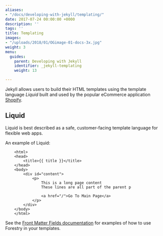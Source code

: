 ```yaml
---
aliases:
- "/docs/developing-with-jekyll/templating/"
date: 2017-07-24 00:00:00 +0000
description: ''
tags: ''
title: Templating
images:
- "/uploads/2018/01/OGimage-01-docs-3x.jpg"
weight: 3
menu:
  guides:
    parent: Developing with Jekyll
    identifier: _jekyll-templating
    weight: 13

---
```

Jekyll allows users to build their HTML templates using the template language *Liquid* built and used by the popular eCommerce application [Shopify][1].

## Liquid
Liquid is best described as a safe, customer-facing template language for flexible web apps.

An example of Liquid:
```
	<html>
	<head>
	    <title>{{ title }}</title>
	</head>
	<body>
	    <div id="content">
	        <p>
	            This is a long page content
	            These lines are all part of the parent p
	
	            <a href="/">Go To Main Page</a>
	        </p>
	    </div>
	</body>
	</html>
```

See the [Front Matter Fields documentation][2] for examples of how to use Forestry in your templates.

[1]: https://shopify.com
[2]: /docs/settings/fields/